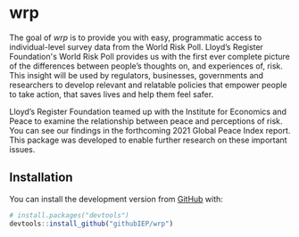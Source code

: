 
<!-- README.md is generated from README.Rmd. Please edit that file -->

# wrp

<!-- badges: start -->
<!-- badges: end -->

The goal of *wrp* is to provide you with easy, programmatic access to
individual-level survey data from the World Risk Poll. Lloyd’s
Register Foundation's World Risk Poll provides us with the first ever
complete picture of the differences between people’s thoughts on, and
experiences of, risk. This insight will be used by regulators,
businesses, governments and researchers to develop relevant and
relatable policies that empower people to take action, that saves lives
and help them feel safer.

Lloyd’s Register Foundation teamed up with the Institute for Economics
and Peace to examine the relationship between peace and perceptions of
risk. You can see our findings in the forthcoming 2021 Global Peace Index report. This
package was developed to enable further research on these important
issues.

## Installation

You can install the development version from [GitHub](https://github.com/) with:

``` r
# install.packages("devtools")
devtools::install_github("githubIEP/wrp")
```
